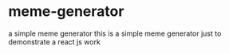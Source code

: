 # meme-generator
a simple meme generator
this is a simple meme generator just to demonstrate a react js work
